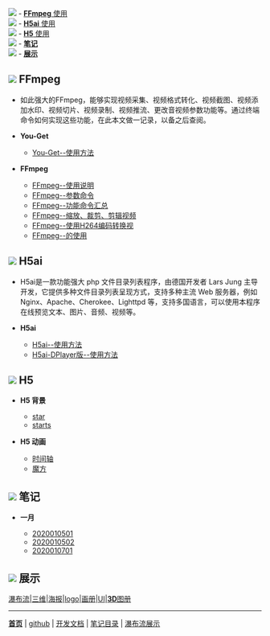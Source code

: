 ![](https://pub.idqqimg.com/pc/misc/files/20190523/789deec63b527ba439bc5e627de26e11.png) - [**FFmpeg** 使用](#-ffmpeg)  
![](https://pub.idqqimg.com/pc/misc/files/20190523/789deec63b527ba439bc5e627de26e11.png) - [**H5ai** 使用](#-h5ai)  
![](https://pub.idqqimg.com/pc/misc/files/20190523/789deec63b527ba439bc5e627de26e11.png) - [**H5** 使用](#-h5)  
![](https://pub.idqqimg.com/pc/misc/files/20190523/789deec63b527ba439bc5e627de26e11.png) - [**笔记**](#-笔记)  
![](https://pub.idqqimg.com/pc/misc/files/20190523/789deec63b527ba439bc5e627de26e11.png) - [**展示**](#-展示)  


## ![](https://pub.idqqimg.com/pc/misc/files/20190523/789deec63b527ba439bc5e627de26e11.png) FFmpeg

  - 如此强大的FFmpeg，能够实现视频采集、视频格式转化、视频截图、视频添加水印、视频切片、视频录制、视频推流、更改音视频参数功能等。通过终端命令如何实现这些功能，在此本文做一记录，以备之后查阅。


 - **You-Get**

    - [You-Get--使用方法](文章/You-Get使用方法.markdown)


 - **FFmpeg**

    - [FFmpeg--使用说明](文章/FFmpeg使用说明.markdown)
    - [FFmpeg--参数命令](文章/FFmpeg参数命令.markdown)
    - [FFmpeg--功能命令汇总](文章/FFmpeg功能命令汇总.markdown)
    - [FFmpeg--缩放、裁剪、剪辑视频](文章/ffmpeg缩放、裁剪、剪辑视频.markdown)
    - [FFmpeg--使用H264编码转换视](文章/FFmpeg使用H264编码转换视.markdown)
    - [FFmpeg--的使用](文章/FFmpeg的使用.markdown)

## ![](https://pub.idqqimg.com/pc/misc/files/20190523/789deec63b527ba439bc5e627de26e11.png) H5ai

  - H5ai是一款功能强大 php 文件目录列表程序，由德国开发者 Lars Jung 主导开发，它提供多种文件目录列表呈现方式，支持多种主流 Web 服务器，例如 Nginx、Apache、Cherokee、Lighttpd 等，支持多国语言，可以使用本程序在线预览文本、图片、音频、视频等。


 - **H5ai**

    - [H5ai--使用方法](文章/H5ai.markdown)
    - [H5ai-DPlayer版--使用方法](文章/h5ai-DPlayer版.markdown)



## ![](https://pub.idqqimg.com/pc/misc/files/20190523/789deec63b527ba439bc5e627de26e11.png) H5

 - **H5 背景**

    - [star](文章/代码/star.htm)                  
    - [starts](文章/代码/starts.html)             


 - **H5 动画**

    - [时间轴](https://www.html5tricks.com/demo/jquery-event-timeline/index.html)
    - [魔方](https://www.html5tricks.com/demo/html5-css3-3d-rubik-cube/index.html)


## ![](https://pub.idqqimg.com/pc/misc/files/20190523/789deec63b527ba439bc5e627de26e11.png) 笔记

 - **一月**

    - [2020010501](文章/2020010501.markdown)
    - [2020010502](文章/2020010502.markdown)
    - [2020010701](文章/20200107.markdown)

##  ![](https://pub.idqqimg.com/pc/misc/files/20190523/789deec63b527ba439bc5e627de26e11.png) 展示

[瀑布流](瀑布流.md)|[三维](文章/平衡车-动动三维.markdown)|[海报](文章/产品海报[11p].markdown)|[logo](文章/金融logo[20P].markdown)|[画册](文章/植保无人机画册[24P].markdown)|[UI](文章/UI.markdown)|[**3D**图册](文章/3D旋转.markdown)


------
[**首页**](https://wk6111.github.io/6111/)  |  [github](https://github.com/wk6111)  |  [开发文档](https://guides.github.com/features/mastering-markdown/)  |  [笔记目录](笔记目录.markdown)  |  [瀑布流展示](瀑布流.md)
